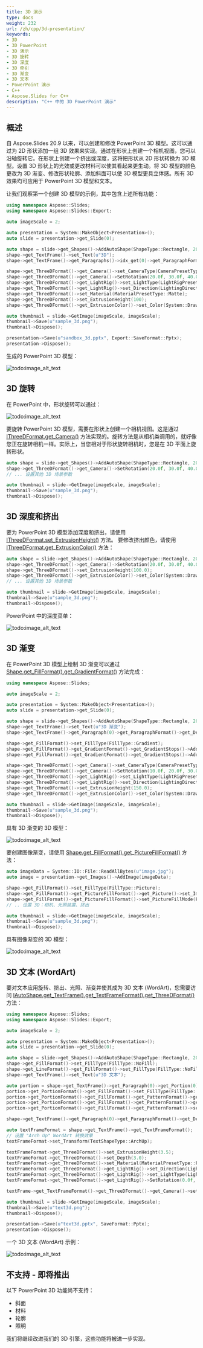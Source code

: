 ```yaml
---
title: 3D 演示
type: docs
weight: 232
url: /zh/cpp/3d-presentation/
keywords:
- 3D
- 3D PowerPoint
- 3D 演示
- 3D 旋转
- 3D 深度
- 3D 牵引
- 3D 渐变
- 3D 文本
- PowerPoint 演示
- C++
- Aspose.Slides for C++
description: "C++ 中的 3D PowerPoint 演示"
---
```


## 概述
自 Aspose.Slides 20.9 以来，可以创建和修改 PowerPoint 3D 模型。这可以通过为 2D 形状添加一组 3D 效果来实现。通过在形状上创建一个相机视图，您可以沿轴旋转它。在形状上创建一个挤出或深度，这将把形状从 2D 形状转换为 3D 模型。设置 3D 形状上的光效或更改材料可以使其看起来更生动。将 3D 模型的颜色更改为 3D 渐变、修改形状轮廓、添加斜面可以使 3D 模型更具立体感。所有 3D 效果均可应用于 PowerPoint 3D 模型和文本。

让我们观察第一个创建 3D 模型的示例，其中包含上述所有功能：
``` cpp
using namespace Aspose::Slides;
using namespace Aspose::Slides::Export;

auto imageScale = 2;

auto presentation = System::MakeObject<Presentation>();
auto slide = presentation->get_Slide(0);

auto shape = slide->get_Shapes()->AddAutoShape(ShapeType::Rectangle, 200.0f, 150.0f, 200.0f, 200.0f);
shape->get_TextFrame()->set_Text(u"3D");
shape->get_TextFrame()->get_Paragraphs()->idx_get(0)->get_ParagraphFormat()->get_DefaultPortionFormat()->set_FontHeight(64.0f);

shape->get_ThreeDFormat()->get_Camera()->set_CameraType(CameraPresetType::OrthographicFront);
shape->get_ThreeDFormat()->get_Camera()->SetRotation(20.0f, 30.0f, 40.0f);
shape->get_ThreeDFormat()->get_LightRig()->set_LightType(LightRigPresetType::ThreePt);
shape->get_ThreeDFormat()->get_LightRig()->set_Direction(LightingDirection::Top);
shape->get_ThreeDFormat()->set_Material(MaterialPresetType::Matte);
shape->get_ThreeDFormat()->set_ExtrusionHeight(100);
shape->get_ThreeDFormat()->get_ExtrusionColor()->set_Color(System::Drawing::Color::get_Blue());

auto thumbnail = slide->GetImage(imageScale, imageScale);
thumbnail->Save(u"sample_3d.png");
thumbnail->Dispose();

presentation->Save(u"sandbox_3d.pptx", Export::SaveFormat::Pptx);
presentation->Dispose();
```

生成的 PowerPoint 3D 模型：

![todo:image_alt_text](img_01_01.png)

## 3D 旋转
在 PowerPoint 中，形状旋转可以通过：

![todo:image_alt_text](img_02_01.png)

要旋转 PowerPoint 3D 模型，需要在形状上创建一个相机视图。这是通过 [IThreeDFormat.get_Camera()](https://reference.aspose.com/slides/cpp/class/aspose.slides.three_d_format#ad2f989bd1fd64fd4136e1f17660035d4) 方法实现的。旋转方法是从相机类调用的，就好像您正在旋转相机一样。实际上，当您相对于形状旋转相机时，您是在 3D 平面上旋转形状。

``` cpp
auto shape = slide->get_Shapes()->AddAutoShape(ShapeType::Rectangle, 200.0f, 150.0f, 200.0f, 200.0f);
shape->get_ThreeDFormat()->get_Camera()->SetRotation(20.0f, 30.0f, 40.0f);
// ... 设置其他 3D 场景参数

auto thumbnail = slide->GetImage(imageScale, imageScale);
thumbnail->Save(u"sample_3d.png");
thumbnail->Dispose();
```

## 3D 深度和挤出
要为 PowerPoint 3D 模型添加深度和挤出，请使用 
[IThreeDFormat.set_ExtrusionHeight()](https://reference.aspose.com/slides/cpp/class/aspose.slides.three_d_format#adf0bad4894b1c36d9e4b044ef4978295) 方法。
要修改挤出颜色，请使用 
[IThreeDFormat.get_ExtrusionColor()](https://reference.aspose.com/slides/cpp/class/aspose.slides.three_d_format#aa7db8859d23a9b4eb2f35f3a42025e9e) 方法：

``` cpp
auto shape = slide->get_Shapes()->AddAutoShape(ShapeType::Rectangle, 200.0f, 150.0f, 200.0f, 200.0f);
shape->get_ThreeDFormat()->get_Camera()->SetRotation(20.0f, 30.0f, 40.0f);
shape->get_ThreeDFormat()->set_ExtrusionHeight(100.0);
shape->get_ThreeDFormat()->get_ExtrusionColor()->set_Color(System::Drawing::Color::get_Purple());
// ... 设置其他 3D 场景参数

auto thumbnail = slide->GetImage(imageScale, imageScale);
thumbnail->Save(u"sample_3d.png");
thumbnail->Dispose();
```

PowerPoint 中的深度菜单：

![todo:image_alt_text](img_02_02.png)


## 3D 渐变
在 PowerPoint 3D 模型上绘制 3D 渐变可以通过 
[Shape.get_FillFormat().get_GradientFormat()](https://reference.aspose.com/slides/cpp/class/aspose.slides.fill_format#a1f075336cb7a0e05cd5d7a706b6f4f58) 方法完成：

``` cpp
using namespace Aspose::Slides;

auto imageScale = 2;

auto presentation = System::MakeObject<Presentation>();
auto slide = presentation->get_Slide(0);

auto shape = slide->get_Shapes()->AddAutoShape(ShapeType::Rectangle, 200.0f, 150.0f, 250.0f, 250.0f);
shape->get_TextFrame()->set_Text(u"3D 渐变");
shape->get_TextFrame()->get_Paragraph(0)->get_ParagraphFormat()->get_DefaultPortionFormat()->set_FontHeight(64.0f);

shape->get_FillFormat()->set_FillType(FillType::Gradient);
shape->get_FillFormat()->get_GradientFormat()->get_GradientStops()->Add(0, System::Drawing::Color::get_Blue());
shape->get_FillFormat()->get_GradientFormat()->get_GradientStops()->Add(100.0f, System::Drawing::Color::get_Orange());

shape->get_ThreeDFormat()->get_Camera()->set_CameraType(CameraPresetType::OrthographicFront);
shape->get_ThreeDFormat()->get_Camera()->SetRotation(10.0f, 20.0f, 30.0f);
shape->get_ThreeDFormat()->get_LightRig()->set_LightType(LightRigPresetType::Flat);
shape->get_ThreeDFormat()->get_LightRig()->set_Direction(LightingDirection::Top);
shape->get_ThreeDFormat()->set_ExtrusionHeight(150.0);
shape->get_ThreeDFormat()->get_ExtrusionColor()->set_Color(System::Drawing::Color::get_DarkOrange());

auto thumbnail = slide->GetImage(imageScale, imageScale);
thumbnail->Save(u"sample_3d.png");
thumbnail->Dispose();
```

具有 3D 渐变的 3D 模型：

![todo:image_alt_text](img_02_03.png)
  
要创建图像渐变，请使用 
[Shape.get_FillFormat().get_PictureFillFormat()](https://reference.aspose.com/slides/cpp/class/aspose.slides.fill_format#ac01c9a38197ddcd80c180aceeaf155cb) 方法：
``` cpp
auto imageData = System::IO::File::ReadAllBytes(u"image.jpg");
auto image = presentation->get_Images()->AddImage(imageData);

shape->get_FillFormat()->set_FillType(FillType::Picture);
shape->get_FillFormat()->get_PictureFillFormat()->get_Picture()->set_Image(image);
shape->get_FillFormat()->get_PictureFillFormat()->set_PictureFillMode(PictureFillMode::Stretch);
// .. 设置 3D：相机、光照装置、挤出

auto thumbnail = slide->GetImage(imageScale, imageScale);
thumbnail->Save(u"sample_3d.png");
thumbnail->Dispose();
```


具有图像渐变的 3D 模型：

![todo:image_alt_text](img_02_04.png)

## 3D 文本 (WordArt)
要对文本应用旋转、挤出、光照、渐变并使其成为 3D 文本 (WordArt)，您需要访问 [IAutoShape.get_TextFrame().get_TextFrameFormat().get_ThreeDFormat()](https://reference.aspose.com/slides/cpp/class/aspose.slides.i_text_frame_format#a5e681109403c2e57aa76a500fe508b30) 方法：

``` cpp
using namespace Aspose::Slides;
using namespace Aspose::Slides::Export;

auto imageScale = 2;

auto presentation = System::MakeObject<Presentation>();
auto slide = presentation->get_Slide(0);

auto shape = slide->get_Shapes()->AddAutoShape(ShapeType::Rectangle, 200.0f, 150.0f, 250.0f, 250.0f);
shape->get_FillFormat()->set_FillType(FillType::NoFill);
shape->get_LineFormat()->get_FillFormat()->set_FillType(FillType::NoFill);
shape->get_TextFrame()->set_Text(u"3D 文本");

auto portion = shape->get_TextFrame()->get_Paragraph(0)->get_Portion(0);
portion->get_PortionFormat()->get_FillFormat()->set_FillType(FillType::Pattern);
portion->get_PortionFormat()->get_FillFormat()->get_PatternFormat()->get_ForeColor()->set_Color(System::Drawing::Color::get_DarkOrange());
portion->get_PortionFormat()->get_FillFormat()->get_PatternFormat()->get_BackColor()->set_Color(System::Drawing::Color::get_White());
portion->get_PortionFormat()->get_FillFormat()->get_PatternFormat()->set_PatternStyle(PatternStyle::LargeGrid);

shape->get_TextFrame()->get_Paragraph(0)->get_ParagraphFormat()->get_DefaultPortionFormat()->set_FontHeight(128.0f);

auto textFrameFormat = shape->get_TextFrame()->get_TextFrameFormat();
// 设置 "Arch Up" WordArt 转换效果
textFrameFormat->set_Transform(TextShapeType::ArchUp);

textFrameFormat->get_ThreeDFormat()->set_ExtrusionHeight(3.5);
textFrameFormat->get_ThreeDFormat()->set_Depth(3.0);
textFrameFormat->get_ThreeDFormat()->set_Material(MaterialPresetType::Plastic);
textFrameFormat->get_ThreeDFormat()->get_LightRig()->set_Direction(LightingDirection::Top);
textFrameFormat->get_ThreeDFormat()->get_LightRig()->set_LightType(LightRigPresetType::Balanced);
textFrameFormat->get_ThreeDFormat()->get_LightRig()->SetRotation(0.0f, 0.0f, 40.0f);

textFrame->get_TextFrameFormat()->get_ThreeDFormat()->get_Camera()->set_CameraType(CameraPresetType::PerspectiveContrastingRightFacing);

auto thumbnail = slide->GetImage(imageScale, imageScale);
thumbnail->Save(u"text3d.png");
thumbnail->Dispose();

presentation->Save(u"text3d.pptx", SaveFormat::Pptx);
presentation->Dispose();
```

一个 3D 文本 (WordArt) 示例：

![todo:image_alt_text](img_02_05.png)

 
## 不支持 - 即将推出
以下 PowerPoint 3D 功能尚不支持： 
- 斜面
- 材料
- 轮廓
- 照明

我们将继续改进我们的 3D 引擎，这些功能将被进一步实现。
